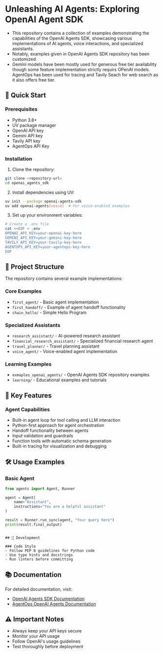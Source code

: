# Unleashing AI Agents: Exploring OpenAI Agent SDK

- This repository contains a collection of examples demonstrating the capabilities of the OpenAI Agents SDK, showcasing various implementations of AI agents, voice interactions, and specialized assistants. 
- Notably, examples given in OpenAI Agents SDK repository has been customized.
- Gemini models have been mostly used for generous free tier availability though some feature implementation strictly requirs OPenAI models. AgentOps has been used for tracing and Tavily Seach for web search as it also offers free tier.

## 🚀 Quick Start

### Prerequisites
- Python 3.8+
- UV package manager
- OpenAI API key
- Gemini API key
- Tavily API key
- AgentOps API Key

### Installation

1. Clone the repository:
```bash
git clone <repository-url>
cd openai_agents_sdk
```

2. Install dependencies using UV:
```bash
uv init --package openai-agents-sdk
uv add openai-agents[voice]  # For voice-enabled examples
```

3. Set up your environment variables:
```bash
# Create a .env file
cat <<EOF > .env
OPENAI_API_KEY=your-openai-key-here
GEMINI_API_KEY=your-gemini-key-here
TAVILY_API_KEY=your-tavily-key-here
AGENTOPS_API_KEY=your-agentops-key-here
EOF
```

## 📁 Project Structure

The repository contains several example implementations:

### Core Examples
- `first_agent/` - Basic agent implementation
- `first_handoff/` - Example of agent handoff functionality
- `chain_hello/` - Simple Hello Program 

### Specialized Assistants
- `research_assistant/` - AI-powered research assistant
- `financial_research_assistant/` - Specialized financial research agent
- `travel_planner/` - Travel planning assistant
- `voice_agent/` - Voice-enabled agent implementation

### Learning Examples
- `exmaples_openai_agents/` - OpenAI Agents SDK repository examples
- `learning/` - Educational examples and tutorials

## 🎯 Key Features

### Agent Capabilities
- Built-in agent loop for tool calling and LLM interaction
- Python-first approach for agent orchestration
- Handoff functionality between agents
- Input validation and guardrails
- Function tools with automatic schema generation
- Built-in tracing for visualization and debugging


## 🛠 Usage Examples

### Basic Agent
```python
from agents import Agent, Runner

agent = Agent(
    name="Assistant",
    instructions="You are a helpful assistant"
)

result = Runner.run_sync(agent, "Your query here")
print(result.final_output)
```


```

## 🔧 Development

### Code Style
- Follow PEP 8 guidelines for Python code
- Use type hints and docstrings
- Run linters before committing

```


## 📚 Documentation

For detailed documentation, visit:
- [OpenAI Agents SDK Documentation](https://openai.github.io/openai-agents-python/)
- [AgentOps OpenAI Agents Documentation](https://docs.agentops.ai/v1/integrations/agentssdk)



## ⚠️ Important Notes

- Always keep your API keys secure
- Monitor your API usage
- Follow OpenAI's usage guidelines
- Test thoroughly before deployment
